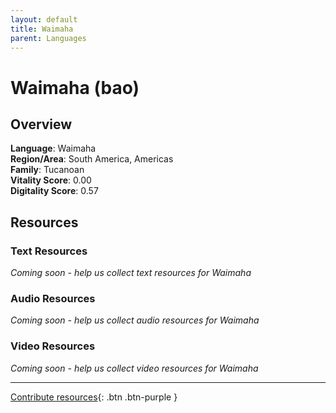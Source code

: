 ```yaml
---
layout: default
title: Waimaha
parent: Languages
---
```


# Waimaha (bao)

## Overview

**Language**: Waimaha  
**Region/Area**: South America, Americas  
**Family**: Tucanoan  
**Vitality Score**: 0.00  
**Digitality Score**: 0.57  

## Resources

### Text Resources
*Coming soon - help us collect text resources for Waimaha*

### Audio Resources
*Coming soon - help us collect audio resources for Waimaha*

### Video Resources
*Coming soon - help us collect video resources for Waimaha*

---

[Contribute resources](https://fairtrain.github.io/){: .btn .btn-purple }
